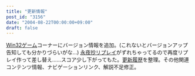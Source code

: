 ```yaml
---
title: "更新情報"
post_id: "3156"
date: "2004-08-22T00:00:00+09:00"
draft: false
---
```



[Win32ゲーム](/category/products/apps)コーナーにバージョン情報を追加。(これないとバージョンアップ告知しても分かりづらいがな…) [永夜抄リプレイ](/th_replay)がずれちゃってるので再度リプレイ作って差し替え……スコア少し下がってもた。[更新履歴](/category/release)を整理。その他関連コンテンツ情報、ナビゲーションリンク、解説不足修正。
